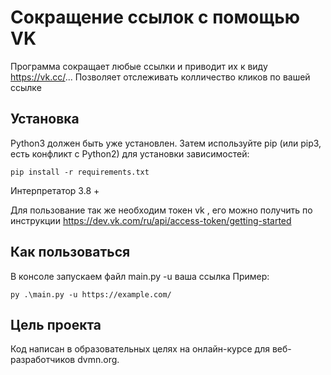 # Сокращение ссылок с помощью VK #
Программа сокращает любые ссылки и приводит их к виду  https://vk.cc/...
Позволяет отслеживать колличество кликов по вашей ссылке

## Установка ##
Python3 должен быть уже установлен. Затем используйте pip (или pip3, есть конфликт с Python2) для установки зависимостей:
```
pip install -r requirements.txt

```
Интерпретатор 3.8 + 


Для пользование так же необходим токен vk , его можно получить по инструкции https://dev.vk.com/ru/api/access-token/getting-started

## Как пользоваться ##
В консоле запускаем файл main.py -u ваша ссылка
Пример:
```
py .\main.py -u https://example.com/

```

## Цель проекта ##
Код написан в образовательных целях на онлайн-курсе для веб-разработчиков dvmn.org.
